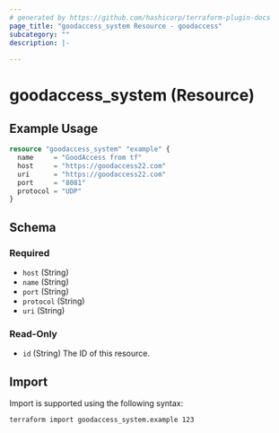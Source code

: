 ```yaml
---
# generated by https://github.com/hashicorp/terraform-plugin-docs
page_title: "goodaccess_system Resource - goodaccess"
subcategory: ""
description: |-
  
---
```


# goodaccess_system (Resource)



## Example Usage

```terraform
resource "goodaccess_system" "example" {
  name     = "GoodAccess from tf"
  host     = "https://goodaccess22.com"
  uri      = "https://goodaccess22.com"
  port     = "8081"
  protocol = "UDP"
}
```

<!-- schema generated by tfplugindocs -->
## Schema

### Required

- `host` (String)
- `name` (String)
- `port` (String)
- `protocol` (String)
- `uri` (String)

### Read-Only

- `id` (String) The ID of this resource.

## Import

Import is supported using the following syntax:

```shell
terraform import goodaccess_system.example 123
```
